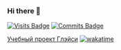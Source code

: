 ### Hi there 👋

<!--
**dmkrupin/dmkrupin** is a ✨ _special_ ✨ repository because its `README.md` (this file) appears on your GitHub profile.

Here are some ideas to get you started:

- 🔭 I’m currently working on ...
- 🌱 I’m currently learning ...
- 👯 I’m looking to collaborate on ...
- 🤔 I’m looking for help with ...
- 💬 Ask me about ...
- 📫 How to reach me: ...
- 😄 Pronouns: ...
- ⚡ Fun fact: ...
-->



[![Visits Badge](https://badges.pufler.dev/visits/dmkrupin/dmkrupin)](https://badges.pufler.dev)
[![Commits Badge](https://badges.pufler.dev/commits/monthly/dmkrupin)](https://badges.pufler.dev)


[Учебный проект Глэйси](https://dmkrupin.github.io/1753073-gllacy-31/) [![wakatime](https://wakatime.com/badge/github/dmkrupin/1753073-gllacy-31.svg)](https://wakatime.com/badge/github/dmkrupin/1753073-gllacy-31)
